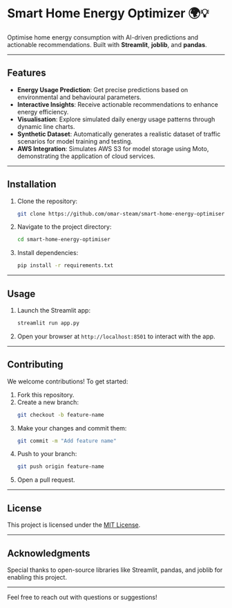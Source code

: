 # Smart Home Energy Optimizer 🌍💡

Optimise home energy consumption with AI-driven predictions and actionable recommendations. Built with **Streamlit**, **joblib**, and **pandas**.

---

## Features
- **Energy Usage Prediction**: Get precise predictions based on environmental and behavioural parameters.
- **Interactive Insights**: Receive actionable recommendations to enhance energy efficiency.
- **Visualisation**: Explore simulated daily energy usage patterns through dynamic line charts.
- **Synthetic Dataset**: Automatically generates a realistic dataset of traffic scenarios for model training and testing.
- **AWS Integration**: Simulates AWS S3 for model storage using Moto, demonstrating the application of cloud services.

---

## Installation
1. Clone the repository:
   ```bash
   git clone https://github.com/omar-steam/smart-home-energy-optimiser.git
   ```
2. Navigate to the project directory:
   ```bash
   cd smart-home-energy-optimiser
   ```
3. Install dependencies:
   ```bash
   pip install -r requirements.txt
   ```

---

## Usage
1. Launch the Streamlit app:
   ```bash
   streamlit run app.py
   ```
2. Open your browser at `http://localhost:8501` to interact with the app.

---

## Contributing
We welcome contributions! To get started:
1. Fork this repository.
2. Create a new branch:
   ```bash
   git checkout -b feature-name
   ```
3. Make your changes and commit them:
   ```bash
   git commit -m "Add feature name"
   ```
4. Push to your branch:
   ```bash
   git push origin feature-name
   ```
5. Open a pull request.

---

## License
This project is licensed under the [MIT License](LICENSE).

---

## Acknowledgments
Special thanks to open-source libraries like Streamlit, pandas, and joblib for enabling this project.

---

Feel free to reach out with questions or suggestions!

